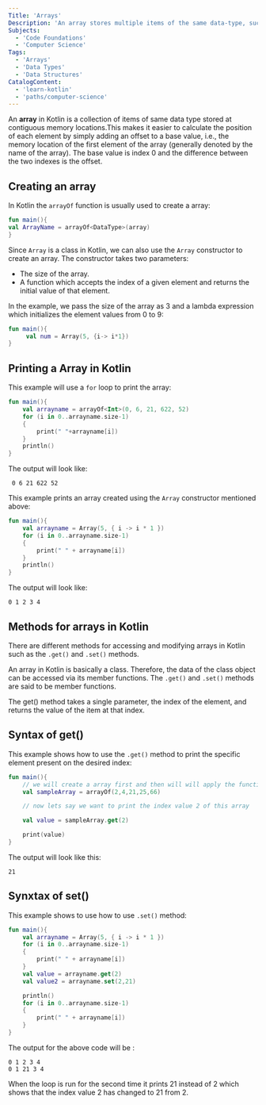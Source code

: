 ```yaml
---
Title: 'Arrays'
Description: 'An array stores multiple items of the same data-type, such as an integer or string, under a single variable name.'
Subjects:
  - 'Code Foundations'
  - 'Computer Science'
Tags:
  - 'Arrays'
  - 'Data Types'
  - 'Data Structures'
CatalogContent:
  - 'learn-kotlin'
  - 'paths/computer-science'
---
```


An **array** in Kotlin is a collection of items of same data type stored at contiguous memory locations.This makes it easier to calculate the position of each element by simply adding an offset to a base value, i.e., the memory location of the first element of the array (generally denoted by the name of the array). The base value is index 0 and the difference between the two indexes is the offset.

## Creating an array

In Kotlin the `arrayOf` function is usually used to create a array:

```kotlin
fun main(){
val ArrayName = arrayOf<DataType>(array)
}
```

Since `Array` is a class in Kotlin, we can also use the `Array` constructor to create an array.
The constructor takes two parameters:

- The size of the array.
- A function which accepts the index of a given element and returns the initial value of that element.

In the example, we pass the size of the array as 3 and a lambda expression which initializes the element values from 0 to 9:

```kotlin
fun main(){
     val num = Array(5, {i-> i*1})
}
```

## Printing a Array in Kotlin

This example will use a `for` loop to print the array:

```kotlin
fun main(){
    val arrayname = arrayOf<Int>(0, 6, 21, 622, 52)
    for (i in 0..arrayname.size-1)
    {
        print(" "+arrayname[i])
    }
    println()
}
```

The output will look like:

```
 0 6 21 622 52
```

This example prints an array created using the `Array` constructor mentioned above:

```kotlin
fun main(){
    val arrayname = Array(5, { i -> i * 1 })
    for (i in 0..arrayname.size-1)
    {
        print(" " + arrayname[i])
    }
    println()
}

```

The output will look like:

```
0 1 2 3 4
```

## Methods for arrays in Kotlin

There are different methods for accessing and modifying arrays in Kotlin such as the `.get()` and `.set()` methods.

An array in Kotlin is basically a class. Therefore, the data of the class object can be accessed via its member functions. The `.get()` and `.set()` methods are said to be member functions.

The get() method takes a single parameter, the index of the element, and returns the value of the item at that index.

## Syntax of get()

This example shows how to use the `.get()` method to print the specific element present on the desired index:

```kotlin
fun main(){
    // we will create a array first and then will will apply the function
    val sampleArray = arrayOf(2,4,21,25,66)

    // now lets say we want to print the index value 2 of this array

    val value = sampleArray.get(2)

    print(value)
}
```

The output will look like this:

```
21
```

## Synxtax of set()

This example shows to use how to use `.set()` method:

```kotlin
fun main(){
    val arrayname = Array(5, { i -> i * 1 })
    for (i in 0..arrayname.size-1)
    {
        print(" " + arrayname[i])
    }
    val value = arrayname.get(2)
    val value2 = arrayname.set(2,21)

    println()
    for (i in 0..arrayname.size-1)
    {
        print(" " + arrayname[i])
    }
}
```

The output for the above code will be :

```
0 1 2 3 4
0 1 21 3 4
```

When the loop is run for the second time it prints 21 instead of 2 which shows that the index value 2 has changed to 21 from 2.
